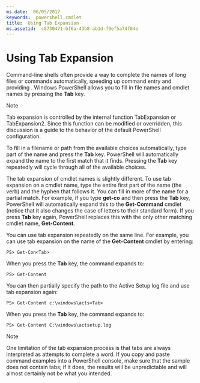 ```yaml
---
ms.date:  06/05/2017
keywords:  powershell,cmdlet
title:  Using Tab Expansion
ms.assetid:  c8730471-bf6a-43b8-ab1d-f9ef5a74f04e
---
```

# Using Tab Expansion

Command-line shells often provide a way to complete the names of long files or commands automatically, speeding up command entry and providing . Windows PowerShell allows you to fill in file names and cmdlet names by pressing the **Tab** key.

> [!NOTE]
> Tab expansion is controlled by the internal function TabExpansion or TabExpansion2. Since this function can be modified or overridden, this discussion is a guide to the behavior of the default PowerShell configuration.

To fill in a filename or path from the available choices automatically, type part of the name and press the **Tab** key. PowerShell will automatically expand the name to the first match that it finds. Pressing the **Tab** key repeatedly will cycle through all of the available choices.

The tab expansion of cmdlet names is slightly different. To use tab expansion on a cmdlet name, type the entire first part of the name (the verb) and the hyphen that follows it. You can fill in more of the name for a partial match. For example, if you type **get-co** and then press the **Tab** key, PowerShell will automatically expand this to the **Get-Command** cmdlet (notice that it also changes the case of letters to their standard form). If you press **Tab** key again, PowerShell replaces this with the only other matching cmdlet name, **Get-Content**.

You can use tab expansion repeatedly on the same line. For example, you can use tab expansion on the name of the **Get-Content** cmdlet by entering:

```
PS> Get-Con<Tab>
```

When you press the **Tab** key, the command expands to:

```
PS> Get-Content
```

You can then partially specify the path to the Active Setup log file and use tab expansion again:

```
PS> Get-Content c:\windows\acts<Tab>
```

When you press the **Tab** key, the command expands to:

```
PS> Get-Content C:\windows\actsetup.log
```

> [!NOTE]
> One limitation of the tab expansion process is that tabs are always interpreted as attempts to complete a word. If you copy and paste command examples into a PowerShell console, make sure that the sample does not contain tabs; if it does, the results will be unpredictable and will almost certainly not be what you intended.